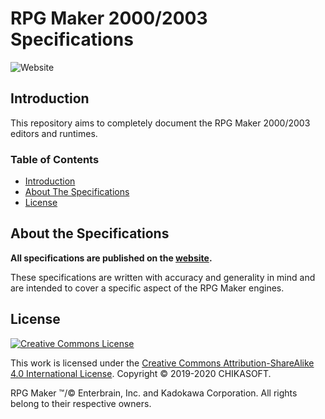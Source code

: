 # RPG Maker 2000/2003 Specifications
![Website](https://img.shields.io/website?down_color=lightgrey&down_message=offline&style=for-the-badge&up_color=blue&up_message=online&url=https%3A%2F%2Fchikasoft.github.io%2FRPG-Maker-Specifications%2F)

## Introduction
This repository aims to completely document the RPG Maker 2000/2003 editors and runtimes.

### Table of Contents
* [Introduction](#introduction)
* [About The Specifications](#about-the-specifications)
* [License](#license)

## About the Specifications
__All specifications are published on the [website](https://chikasoft.github.io/RPG-Maker-Specifications/).__

These specifications are written with accuracy and generality in mind and are intended to cover a specific aspect of the RPG Maker engines.

## License
[![Creative Commons License](https://i.creativecommons.org/l/by-sa/4.0/88x31.png)](http://creativecommons.org/licenses/by-sa/4.0/)

This work is licensed under the [Creative Commons Attribution-ShareAlike 4.0 International License](http://creativecommons.org/licenses/by-sa/4.0/).
Copyright &#169; 2019-2020 CHIKASOFT.

RPG Maker &#8482;/&#169; Enterbrain, Inc. and Kadokawa Corporation. All rights belong to their respective owners.
